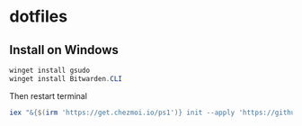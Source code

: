 # dotfiles

## Install on Windows

```powershell
winget install gsudo
winget install Bitwarden.CLI
```

Then restart terminal

```powershell
iex "&{$(irm 'https://get.chezmoi.io/ps1')} init --apply 'https://github.com/NickSeagull/dotfiles.git'"
```
```
```
